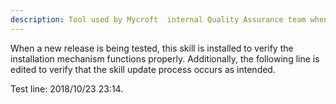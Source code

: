 ```yaml
---
description: Tool used by Mycroft  internal Quality Assurance team when validating a new `mycroft-core` release
---
```

When a new release is being tested, this skill is installed to verify the
installation mechanism functions properly.  Additionally, the following line
is edited to verify that the skill update process occurs as intended.

Test line:  2018/10/23 23:14.
